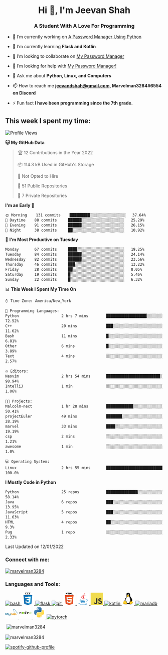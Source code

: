 <h1 align="center">Hi 👋, I'm Jeevan Shah</h1>
<h3 align="center">A Student With A Love For Programming</h3>

- 🔭 I’m currently working on [A Password Manager Using Python](https://github.com/marvelman3284/Python-Password-Manager)

- 🌱 I’m currently learning **Flask and Kotlin**

- 👯 I’m looking to collaborate on [My Password Manager](https://github.com/marvelman3284/Python-Password-Manager)

- 🤝 I’m looking for help with [My Password Manager!](https://github.com/marvelman3284/Python-Password-Manager)

- 💬 Ask me about **Python, Linux, and Computers**

- 📫 How to reach me **jeevandshah@gmail.com, Marvelman3284#6554 on Discord**

- ⚡ Fun fact **I have been programming since the 7th grade.**

## This week I spent my time:

<!--START_SECTION:waka-->
![Profile Views](http://img.shields.io/badge/Profile%20Views-0-blue)

**🐱 My GitHub Data** 

> 🏆 12 Contributions in the Year 2022
 > 
> 📦 114.3 kB Used in GitHub's Storage 
 > 
> 🚫 Not Opted to Hire
 > 
> 📜 51 Public Repositories 
 > 
> 🔑 7 Private Repositories  
 > 
**I'm an Early 🐤** 

```text
🌞 Morning    131 commits    █████████░░░░░░░░░░░░░░░░   37.64% 
🌆 Daytime    88 commits     ██████░░░░░░░░░░░░░░░░░░░   25.29% 
🌃 Evening    91 commits     ██████░░░░░░░░░░░░░░░░░░░   26.15% 
🌙 Night      38 commits     ██░░░░░░░░░░░░░░░░░░░░░░░   10.92%

```
📅 **I'm Most Productive on Tuesday** 

```text
Monday       67 commits     ████░░░░░░░░░░░░░░░░░░░░░   19.25% 
Tuesday      84 commits     ██████░░░░░░░░░░░░░░░░░░░   24.14% 
Wednesday    82 commits     ██████░░░░░░░░░░░░░░░░░░░   23.56% 
Thursday     46 commits     ███░░░░░░░░░░░░░░░░░░░░░░   13.22% 
Friday       28 commits     ██░░░░░░░░░░░░░░░░░░░░░░░   8.05% 
Saturday     19 commits     █░░░░░░░░░░░░░░░░░░░░░░░░   5.46% 
Sunday       22 commits     █░░░░░░░░░░░░░░░░░░░░░░░░   6.32%

```


📊 **This Week I Spent My Time On** 

```text
⌚︎ Time Zone: America/New_York

💬 Programming Languages: 
Python                   2 hrs 7 mins        ██████████████████░░░░░░░   72.52% 
C++                      20 mins             ███░░░░░░░░░░░░░░░░░░░░░░   11.62% 
Bash                     11 mins             █░░░░░░░░░░░░░░░░░░░░░░░░   6.81% 
Other                    6 mins              █░░░░░░░░░░░░░░░░░░░░░░░░   3.89% 
Text                     4 mins              ░░░░░░░░░░░░░░░░░░░░░░░░░   2.57%

🔥 Editors: 
Neovim                   2 hrs 54 mins       ████████████████████████░   98.94% 
IntelliJ                 1 min               ░░░░░░░░░░░░░░░░░░░░░░░░░   1.06%

🐱‍💻 Projects: 
Malcolm-next             1 hr 28 mins        ████████████░░░░░░░░░░░░░   50.41% 
projectEuler             49 mins             ███████░░░░░░░░░░░░░░░░░░   28.19% 
marvel                   33 mins             ████░░░░░░░░░░░░░░░░░░░░░   19.19% 
csp                      2 mins              ░░░░░░░░░░░░░░░░░░░░░░░░░   1.21% 
awesome                  1 min               ░░░░░░░░░░░░░░░░░░░░░░░░░   1.0%

💻 Operating System: 
Linux                    2 hrs 55 mins       █████████████████████████   100.0%

```

**I Mostly Code in Python** 

```text
Python                   25 repos            ██████████████░░░░░░░░░░░   58.14% 
Java                     6 repos             ███░░░░░░░░░░░░░░░░░░░░░░   13.95% 
JavaScript               5 repos             ███░░░░░░░░░░░░░░░░░░░░░░   11.63% 
HTML                     4 repos             ██░░░░░░░░░░░░░░░░░░░░░░░   9.3% 
Pug                      1 repo              ░░░░░░░░░░░░░░░░░░░░░░░░░   2.33%

```



 Last Updated on 12/01/2022
<!--END_SECTION:waka-->

<h3 align="left">Connect with me:</h3>
<p align="left">
<a href="https://twitter.com/marvelman3284" target="blank"><img align="center" src="https://cdn.jsdelivr.net/npm/simple-icons@3.0.1/icons/twitter.svg" alt="marvelman3284" height="30" width="40" /></a>
</p>

<h3 align="left">Languages and Tools:</h3>
<p align="left"> <a href="https://www.gnu.org/software/bash/" target="_blank"> <img src="https://www.vectorlogo.zone/logos/gnu_bash/gnu_bash-icon.svg" alt="bash" width="40" height="40"/> </a> <a href="https://www.w3schools.com/css/" target="_blank"> <img src="https://raw.githubusercontent.com/devicons/devicon/master/icons/css3/css3-original-wordmark.svg" alt="css3" width="40" height="40"/> </a> <a href="https://flask.palletsprojects.com/" target="_blank"> <img src="https://www.vectorlogo.zone/logos/pocoo_flask/pocoo_flask-icon.svg" alt="flask" width="40" height="40"/> </a> <a href="https://git-scm.com/" target="_blank"> <img src="https://www.vectorlogo.zone/logos/git-scm/git-scm-icon.svg" alt="git" width="40" height="40"/> </a> <a href="https://www.w3.org/html/" target="_blank"> <img src="https://raw.githubusercontent.com/devicons/devicon/master/icons/html5/html5-original-wordmark.svg" alt="html5" width="40" height="40"/> </a> <a href="https://www.java.com" target="_blank"> <img src="https://raw.githubusercontent.com/devicons/devicon/master/icons/java/java-original.svg" alt="java" width="40" height="40"/> </a> <a href="https://developer.mozilla.org/en-US/docs/Web/JavaScript" target="_blank"> <img src="https://raw.githubusercontent.com/devicons/devicon/master/icons/javascript/javascript-original.svg" alt="javascript" width="40" height="40"/> </a> <a href="https://kotlinlang.org" target="_blank"> <img src="https://www.vectorlogo.zone/logos/kotlinlang/kotlinlang-icon.svg" alt="kotlin" width="40" height="40"/> </a> <a href="https://www.linux.org/" target="_blank"> <img src="https://raw.githubusercontent.com/devicons/devicon/master/icons/linux/linux-original.svg" alt="linux" width="40" height="40"/> </a> <a href="https://mariadb.org/" target="_blank"> <img src="https://www.vectorlogo.zone/logos/mariadb/mariadb-icon.svg" alt="mariadb" width="40" height="40"/> </a> <a href="https://www.mysql.com/" target="_blank"> <img src="https://raw.githubusercontent.com/devicons/devicon/master/icons/mysql/mysql-original-wordmark.svg" alt="mysql" width="40" height="40"/> </a> <a href="https://nodejs.org" target="_blank"> <img src="https://raw.githubusercontent.com/devicons/devicon/master/icons/nodejs/nodejs-original-wordmark.svg" alt="nodejs" width="40" height="40"/> </a> <a href="https://www.python.org" target="_blank"> <img src="https://raw.githubusercontent.com/devicons/devicon/master/icons/python/python-original.svg" alt="python" width="40" height="40"/> </a> <a href="https://pytorch.org/" target="_blank"> <img src="https://www.vectorlogo.zone/logos/pytorch/pytorch-icon.svg" alt="pytorch" width="40" height="40"/> </a> </p>


<p>&nbsp;<img align="center" src="https://github-readme-stats.vercel.app/api?username=marvelman3284&show_icons=true&locale=en&theme=blue-green" alt="marvelman3284" /></p>

<p><img align="center" src="https://github-readme-streak-stats.herokuapp.com/?user=marvelman3284&theme=blue-green" alt="marvelman3284" /></p>


[![spotify-github-profile](https://spotify-github-profile.vercel.app/api/view?uid=lp0lvf5zzesrwq2hdzmfnkjsq&cover_image=true&theme=default)](https://github.com/kittinan/spotify-github-profile)
